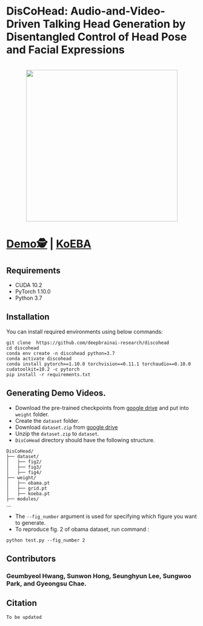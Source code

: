 # DisCoHead: Audio-and-Video-Driven Talking Head Generation by Disentangled Control of Head Pose and Facial Expressions



<p align="center">
    <br>
    <img src="https://assets.website-files.com/6392a785ccd80ebf6f060fbe/6392a7df8df82ba809d50347_Logo_Home.svg" width="400"/>
    <br>
<p>





# [Demo🕵️](https://deepbrainai-research.github.io/discohead) | [KoEBA](https://github.com/deepbrainai-research/koeba)



## Requirements
- CUDA 10.2
- PyTorch 1.10.0
- Python 3.7

## Installation
You can install required environments using below commands:
```
git clone  https://github.com/deepbrainai-research/discohead
cd discohead
conda env create -n discohead python=3.7
conda activate discohead
conda install pytorch==1.10.0 torchvision==0.11.1 torchaudio==0.10.0 cudatoolkit=10.2 -c pytorch
pip install -r requirements.txt
```

## Generating Demo Videos.

- Download the pre-trained checkpoints from [google drive](https://drive.google.com/drive/folders/1JOWwCVF8v2yNJ_n6a4BsaXuZZFKGo4je?usp=sharing) and put into `weight` folder.
- Create the `dataset` folder.
- Download `dataset.zip` from [google drive](https://drive.google.com/drive/folders/1JOWwCVF8v2yNJ_n6a4BsaXuZZFKGo4je?usp=sharing) 
- Unzip the `dataset.zip` to `dataset`. 
- `DisCoHead` directory should have the following structure.
```
DisCoHead/
├── dataset/
│   ├── fig2/
│   ├── fig3/
│   ├── fig4/
├── weight/
│   ├── obama.pt
│   ├── grid.pt
│   ├── koeba.pt
├── modules/
‥‥
```
- The `--fig_number` argument is used for specifying which figure you want to generate.
- To reproduce fig. 2 of obama dataset, run command :
```
python test.py --fig_number 2
```

## Contributors
### Geumbyeol Hwang, Sunwon Hong, Seunghyun Lee, Sungwoo Park, and Gyeongsu Chae.
    
## Citation 

```plain
To be updated
```
